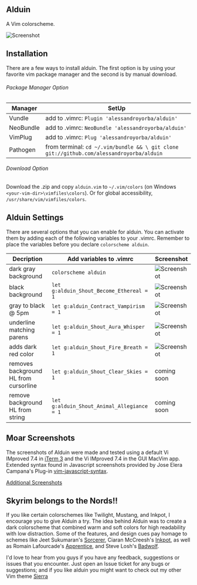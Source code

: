 Alduin
------

A Vim colorscheme.

![Screenshot](https://cloud.githubusercontent.com/assets/11221489/18198290/8c150eba-70b0-11e6-8c35-4e1e0449b0cc.png)


Installation
---------------
There are a few ways to install alduin. The first option is by using your favorite vim package manager and the second is by manual download.

###### Package Manager Option
| Manager          | SetUp                                                                                      |
|------------------|--------------------------------------------------------------------------------------------|
| Vundle           | add to .vimrc:   `Plugin 'alessandroyorba/alduin'`                                         |
| NeoBundle        | add to .vimrc:   `NeoBundle 'alessandroyorba/alduin'`                                      |
| VimPlug          | add to .vimrc:   `Plug 'alessandroyorba/alduin'`                                           |
| Pathogen         | from terminal:   `cd ~/.vim/bundle && \ git clone git://github.com/alessandroyorba/alduin` |

###### Download Option
Download the .zip and copy `alduin.vim` to `~/.vim/colors` (on Windows `<your-vim-dir>\vimfiles\colors`). Or for global accessibility, `/usr/share/vim/vimfiles/colors`.

Alduin Settings
---------------
There are several options that you can enable for alduin. You can activate them by adding each of the following variables to your .vimrc. Remember to place the variables before you declare `colorscheme alduin`.

| Decription                            | Add variables to .vimrc                     | Screenshot                                                                |
|---------------------------------------|---------------------------------------------|--------------------------------------|
| dark gray background                  | `colorscheme alduin`                        | ![Screenshot](https://goo.gl/GYng6s) |
| black background                      | `let g:alduin_Shout_Become_Ethereal = 1`    | ![Screenshot](https://goo.gl/JqvYXp) |
| gray to black @ 5pm                   | `let g:alduin_Contract_Vampirism = 1`       | ![Screenshot](https://goo.gl/JqvYXp) |
| underline matching parens             | `let g:alduin_Shout_Aura_Whisper = 1`       | ![Screenshot](https://goo.gl/XsZ1HQ)|
| adds dark red color                   | `let g:alduin_Shout_Fire_Breath = 1`        | ![Screenshot](https://goo.gl/LHqJWO)|
| removes background HL from cursorline | `let g:alduin_Shout_Clear_Skies = 1`        | coming soon |
| remove background HL from string      | `let g:alduin_Shout_Animal_Allegiance = 1 ` | coming soon |


Moar Screenshots
------------
The screenshots of Alduin were made and tested using a default Vi IMproved 7.4 in [iTerm 3](https://www.iterm2.com) and the Vi IMproved 7.4 in the GUI MacVim app. Extended syntax found in Javascript screenshots provided by Jose Elera Campana's Plug-in [vim-javascript-syntax](https://github.com/jelera/vim-javascript-syntax).

[Additional Screenshots](https://github.com/AlessandroYorba/Alduin/issues/5)

Skyrim belongs to the Nords!!
-------
If you like certain colorschemes like Twilight, Mustang, and Inkpot, I encourage you to give Alduin a try. The idea behind Alduin was to create a dark colorscheme that combined warm and soft colors for high readability with low distraction. Some of the features, and design cues pay homage to schemes like Jeet Sukumaran's [Sorcerer](http://jeetworks.org/sorcerer/), Ciaran McCreesh's [Inkpot](https://github.com/ciaranm/inkpot), as well as Romain Lafourcade's [Apprentice](https://github.com/romainl/Apprentice), and Steve Losh's [Badwolf](https://github.com/sjl/badwolf).

I'd love to hear from you guys if you have any feedback, suggestions or issues that you encounter. Just open an Issue ticket for any bugs or suggestions; and if you like alduin you might want to check out my other Vim theme [Sierra](https://github.com/AlessandroYorba/Sierra)
